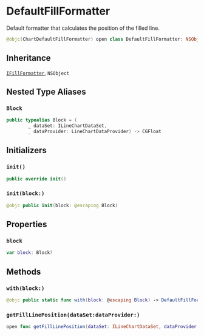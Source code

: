 # DefaultFillFormatter

Default formatter that calculates the position of the filled line.

``` swift
@objc(ChartDefaultFillFormatter) open class DefaultFillFormatter: NSObject, IFillFormatter
```

## Inheritance

[`IFillFormatter`](/IFillFormatter), `NSObject`

## Nested Type Aliases

### `Block`

``` swift
public typealias Block = (
        _ dataSet: ILineChartDataSet,
        _ dataProvider: LineChartDataProvider) -> CGFloat
```

## Initializers

### `init()`

``` swift
public override init()
```

### `init(block:)`

``` swift
@objc public init(block: @escaping Block)
```

## Properties

### `block`

``` swift
var block: Block?
```

## Methods

### `with(block:)`

``` swift
@objc public static func with(block: @escaping Block) -> DefaultFillFormatter?
```

### `getFillLinePosition(dataSet:dataProvider:)`

``` swift
open func getFillLinePosition(dataSet: ILineChartDataSet, dataProvider: LineChartDataProvider) -> CGFloat
```
